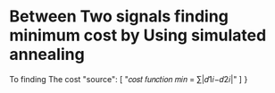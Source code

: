 # Between Two signals finding minimum cost  by Using simulated annealing


To finding The cost 
"source": [
        "𝑐𝑜𝑠𝑡 𝑓𝑢𝑛𝑐𝑡𝑖𝑜𝑛 𝑚𝑖𝑛 = ∑|𝑑1𝑖−𝑑2𝑖|"
      ]
    }
